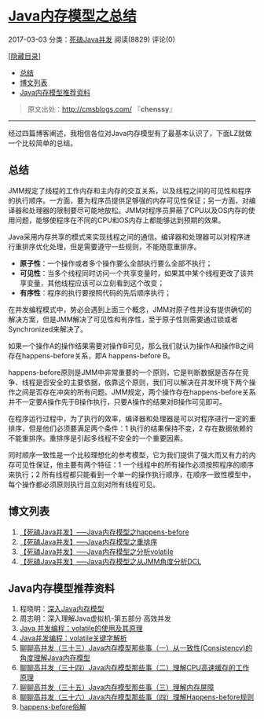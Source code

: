 # [Java内存模型之总结](http://cmsblogs.com/?p=2167)

2017-03-03 分类：[死磕Java并发](http://cmsblogs.com/?cat=151) 阅读(8829)	评论(0) 

[[隐藏目录](http://cmsblogs.com/?p=2167#)]

- [总结](http://cmsblogs.com/?p=2167#i)
- [博文列表](http://cmsblogs.com/?p=2167#i-2)
- [Java内存模型推荐资料](http://cmsblogs.com/?p=2167#Java)

> 原文出处：<http://cmsblogs.com/> 『**chenssy**』

------

经过四篇博客阐述，我相信各位对Java内存模型有了最基本认识了，下面LZ就做一个比较简单的总结。

## 总结

JMM规定了线程的工作内存和主内存的交互关系，以及线程之间的可见性和程序的执行顺序。一方面，要为程序员提供足够强的内存可见性保证；另一方面，对编译器和处理器的限制要尽可能地放松。JMM对程序员屏蔽了CPU以及OS内存的使用问题，能够使程序在不同的CPU和OS内存上都能够达到预期的效果。

Java采用内存共享的模式来实现线程之间的通信。编译器和处理器可以对程序进行重排序优化处理，但是需要遵守一些规则，不能随意重排序。

- **原子性**：一个操作或者多个操作要么全部执行要么全部不执行；
- **可见性**：当多个线程同时访问一个共享变量时，如果其中某个线程更改了该共享变量，其他线程应该可以立刻看到这个改变；
- **有序性**：程序的执行要按照代码的先后顺序执行；

在并发编程模式中，势必会遇到上面三个概念，JMM对原子性并没有提供确切的解决方案，但是JMM解决了可见性和有序性，至于原子性则需要通过锁或者Synchronized来解决了。

如果一个操作A的操作结果需要对操作B可见，那么我们就认为操作A和操作B之间存在happens-before关系，即A happens-before B。

happens-before原则是JMM中非常重要的一个原则，它是判断数据是否存在竞争、线程是否安全的主要依据，依靠这个原则，我们可以解决在并发环境下两个操作之间是否存在冲突的所有问题。JMM规定，两个操作存在happens-before关系并不一定要A操作先于B操作执行，只要A操作的结果对B操作可见即可。

在程序运行过程中，为了执行的效率，编译器和处理器是可以对程序进行一定的重排序，但是他们必须要满足两个条件：1 执行的结果保持不变，2 存在数据依赖的不能重排序。重排序是引起多线程不安全的一个重要因素。

同时顺序一致性是一个比较理想化的参考模型，它为我们提供了强大而又有力的内存可见性保证，他主要有两个特征：1 一个线程中的所有操作必须按照程序的顺序来执行；2 所有线程都只能看到一个单一的操作执行顺序，在顺序一致性模型中，每个操作都必须原则执行且立刻对所有线程可见。

## 博文列表

1. [【死磕Java并发】—–Java内存模型之happens-before](http://cmsblogs.com/?p=2102)
2. [【死磕Java并发】—–Java内存模型之重排序](http://cmsblogs.com/?p=2116)
3. [【死磕Java并发】—–Java内存模型之分析volatile](http://cmsblogs.com/?p=2148)
4. [【死磕Java并发】—–Java内存模型之从JMM角度分析DCL](http://cmsblogs.com/?p=2161)

## Java内存模型推荐资料

1. 程晓明：[深入Java内存模型](http://files.cnblogs.com/files/skywang12345/深入Java内存模型.pdf)
2. 周志明：深入理解Java虚拟机-第五部分 高效并发
3. [Java 并发编程：volatile的使用及其原理](http://www.cnblogs.com/paddix/p/5428507.html)
4. [Java并发编程：volatile关键字解析](http://www.cnblogs.com/dolphin0520/p/3920373.html)
5. [聊聊高并发（三十三）Java内存模型那些事（一）从一致性(Consistency)的角度理解Java内存模型](http://blog.csdn.net/iter_zc/article/details/41943387)
6. [聊聊高并发（三十四）Java内存模型那些事（二）理解CPU高速缓存的工作原理](http://blog.csdn.net/iter_zc/article/details/41979189)
7. [聊聊高并发（三十五）Java内存模型那些事（三）理解内存屏障](http://blog.csdn.net/iter_zc/article/details/42006811)
8. [聊聊高并发（三十六）Java内存模型那些事（四）理解Happens-before规则](http://blog.csdn.net/iter_zc/article/details/42026511)
9. [happens-before俗解](http://ifeve.com/easy-happens-before/)